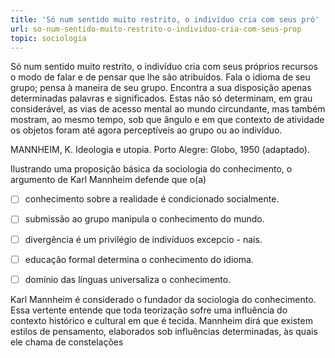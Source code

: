 ```yaml
---
title: 'Só num sentido muito restrito, o indivíduo cria com seus pró'
url: so-num-sentido-muito-restrito-o-individuo-cria-com-seus-prop
topic: sociologia
---
```



Só num sentido muito restrito, o indivíduo cria com seus próprios recursos o modo de falar e de pensar que lhe são atribuídos. Fala o idioma de seu grupo; pensa à maneira de seu grupo. Encontra a sua disposição apenas determinadas palavras e significados. Estas não só determinam, em grau considerável, as vias de acesso mental ao mundo circundante, mas também mostram, ao mesmo tempo, sob que ângulo e em que contexto de atividade os objetos foram até agora perceptíveis ao grupo ou ao indivíduo.

MANNHEIM, K. Ideologia e utopia. Porto Alegre: Globo, 1950 (adaptado).

Ilustrando uma proposição básica da sociologia do conhecimento, o argumento de Karl Mannheim defende que o(a)



- [ ] conhecimento sobre a realidade é condicionado socialmente.
- [ ] submissão ao grupo manipula o conhecimento do mundo.
- [ ] divergência é um privilégio de indivíduos excepcio - nais.
- [ ] educação formal determina o conhecimento do idioma.
- [ ] domínio das línguas universaliza o conhecimento.


Karl Mannheim é considerado o fundador da sociologia do conhecimento. Essa vertente entende que toda teorização sofre uma influência do contexto histórico e cultural em que é tecida. Mannheim dirá que existem estilos de pensamento, elaborados sob influências determinadas, às quais ele chama de constelações
